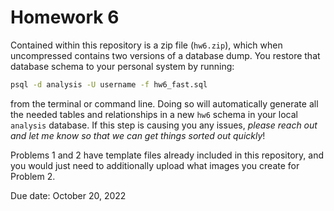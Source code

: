 # Homework 6
Contained within this repository is a zip file (`hw6.zip`), which when uncompressed contains two versions of a database dump. You restore that database schema to your personal system by running:
```bash
psql -d analysis -U username -f hw6_fast.sql
```
from the terminal or command line. Doing so will automatically generate all the needed tables and relationships in a new `hw6` schema in your local `analysis` database. If this step is causing you any issues, _please reach out and let me know so that we can get things sorted out quickly_!

Problems 1 and 2 have template files already included in this repository, and you would just need to additionally upload what images you create for Problem 2. 

Due date: October 20, 2022
